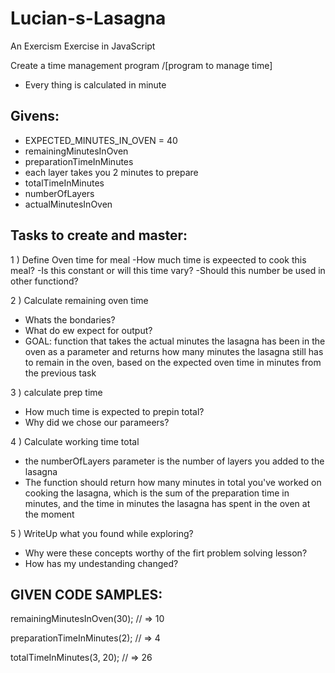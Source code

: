 # Lucian-s-Lasagna
An Exercism Exercise in JavaScript

Create a time management program /[program to manage time] 

* Every thing is calculated in minute
 
Givens:
-
* EXPECTED_MINUTES_IN_OVEN = 40
* remainingMinutesInOven 
* preparationTimeInMinutes
* each layer takes you 2 minutes to prepare
* totalTimeInMinutes
* numberOfLayers
* actualMinutesInOven

Tasks to create and master:
--
1 ) Define Oven time for meal
-How much time is expeected to cook this meal?
-Is this constant or will this time vary?
-Should this number be used in other functiond?

2 ) Calculate remaining oven time 
- Whats the bondaries?
- What do ew expect for output?
- GOAL: function that takes the actual minutes the lasagna has been in the oven as a parameter and returns how many minutes the lasagna still has to remain in the oven, based on the expected oven time in minutes from the previous task

3 ) calculate prep time
- How much time is expected to prepin total?
- Why did we chose our parameers?

4 ) Calculate working time total
- the numberOfLayers parameter is the number of layers you added to the lasagna
- The function should return how many minutes in total you've worked on cooking the lasagna, which is the sum of the preparation time in minutes, and the time in minutes the lasagna has spent in the oven at the moment

5 ) WriteUp what you found while exploring?
- Why were these concepts worthy of the firt problem solving lesson?
- How has my undestanding changed?



GIVEN CODE SAMPLES:
--

remainingMinutesInOven(30);
// => 10

preparationTimeInMinutes(2);
// => 4

totalTimeInMinutes(3, 20);
// => 26
